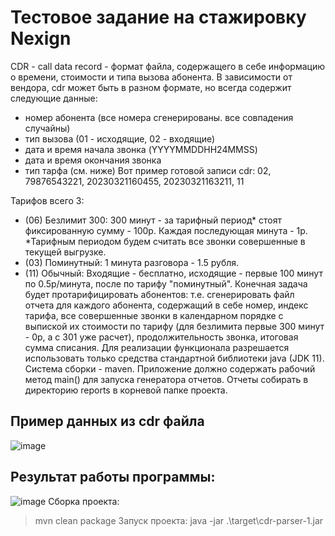 # Тестовое задание на стажировку Nexign
CDR - сall data record - формат файла, содержащего в себе информацию о времени, стоимости и типа вызова абонента.
В зависимости от вендора, cdr может быть в разном формате, но всегда содержит следующие данные:
- номер абонента (все номера сгенерированы. все совпадения случайны)
- тип вызова (01 - исходящие, 02 - входящие)
- дата и время начала звонка (YYYYMMDDHH24MMSS)
- дата и время окончания звонка
- тип тарфа (см. ниже)
Вот пример готовой записи cdr:
02, 79876543221, 20230321160455, 20230321163211, 11

Тарифов всего 3:
- (06) Безлимит 300: 300 минут - за тарифный период* стоят фиксированную сумму - 100р. Каждая последующая минута - 1р. 
*Тарифным периодом будем считать все звонки совершенные в текущей выгрузке. 
- (03) Поминутный: 1 минута разговора - 1.5 рубля. 
- (11) Обычный:
Входящие - бесплатно, исходящие - первые 100 минут по 0.5р/минута, после по тарифу "поминутный".
Конечная задача будет протарифицировать абонентов: т.е. сгенерировать файл отчета для каждого абонента, содержащий в себе номер, индекс тарифа, все совершенные звонки в календарном порядке с выпиской их стоимости по тарифу (для безлимита первые 300 минут - 0р, а с 301 уже расчет), продолжительность звонка, итоговая сумма списания. 
Для реализации функционала разрешается использовать только средства стандартной библиотеки java (JDK 11). Система сборки - maven. Приложение должно содержать рабочий метод main() для запуска генератора отчетов. Отчеты собирать в директорию reports в корневой папке проекта.
## Пример данных из cdr файла
![image](https://user-images.githubusercontent.com/89010195/227305921-c6970a41-57dc-4085-8925-29f0ec1559a5.png)
## Результат работы программы:
![image](https://user-images.githubusercontent.com/89010195/227305583-15effe03-2922-433e-bc53-296200be59dd.png)
Сборка проекта: 
> mvn clean package
Запуск проекта:
> java -jar .\target\cdr-parser-1.jar
